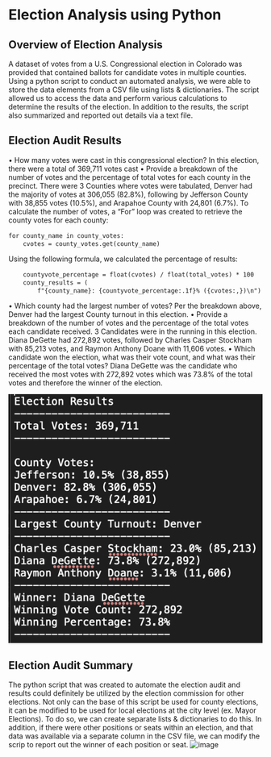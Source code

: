 # Election Analysis using Python

## Overview of Election Analysis
A dataset of votes from a U.S. Congressional election in Colorado was provided that contained ballots for candidate votes in multiple counties. Using a python script to conduct an automated analysis, we were able to store the data elements from a CSV file using lists & dictionaries. The script allowed us to access the data and perform various calculations to determine the results of the election. In addition to the results, the script also summarized and reported out details via a text file.

## Election Audit Results
•	How many votes were cast in this congressional election? In this election, there were a total of 369,711 votes cast
•	Provide a breakdown of the number of votes and the percentage of total votes for each county in the precinct. There were 3 Counties where votes were tabulated, Denver had the majority of votes at 306,055 (82.8%), following by Jefferson County with 38,855 votes (10.5%), and Arapahoe County with 24,801 (6.7%). To calculate the number of votes, a “For” loop was created to retrieve the county votes for each county:

    for county_name in county_votes:
        cvotes = county_votes.get(county_name)

Using the following formula, we calculated the percentage of results:

        countyvote_percentage = float(cvotes) / float(total_votes) * 100
        county_results = (
            f"{county_name}: {countyvote_percentage:.1f}% ({cvotes:,})\n")


•	Which county had the largest number of votes? Per the breakdown above, Denver had the largest County turnout in this election. 
•	Provide a breakdown of the number of votes and the percentage of the total votes each candidate received. 3 Candidates were in the running in this election. Diana DeGette had 272,892 votes, followed by Charles Casper Stockham with 85,213 votes, and Raymon Anthony Doane with 11,606 votes.
•	Which candidate won the election, what was their vote count, and what was their percentage of the total votes? Diana DeGette was the candidate who received the most votes with 272,892 votes which was 73.8% of the total votes and therefore the winner of the election.

![Election Summary]( https://github.com/bdang303/Election_Analysis/blob/main/Resources/Election_Summary.png)


## Election Audit Summary
The python script that was created to automate the election audit and results could definitely be utilized by the election commission for other elections. Not only can the base of this script be used for county elections, it can be modified to be used for local elections at the city level (ex. Mayor Elections). To do so, we can create separate lists & dictionaries to do this. In addition, if there were other positions or seats within an election, and that data was available via a separate column in the CSV file, we can modify the scrip to report out the winner of each position or seat. 
![image](https://user-images.githubusercontent.com/93288351/149644615-f21d6de6-83eb-4ade-b67e-6e51ab200de9.png)
